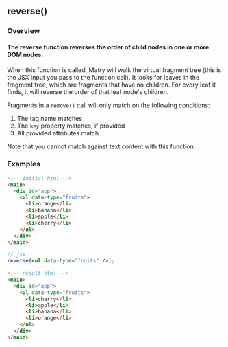 ## reverse()

### Overview

#### The reverse function reverses the order of child nodes in one or more DOM nodes.

When this function is called,
Matry will walk the virtual fragment tree (this is the JSX input you pass to the function call).
It looks for leaves in the fragment tree,
which are fragments that have no children.
For every leaf it finds, it will reverse the order of that leaf node's children.

Fragments in a `remove()` call will only match on the following conditions:

1. The tag name matches
2. The `key` property matches, if provided
3. All provided attributes match

Note that you cannot match against text content with this function.

### Examples

```html
<!-- initial html -->
<main>
  <div id="app">
    <ul data-type="fruits">
      <li>orange</li>
      <li>banana</li>
      <li>apple</li>
      <li>cherry</li>
    </ul>
  </div>
</main>
```

```jsx
// jsx
reverse(<ul data-type="fruits" />);
```

```html
<!-- result html -->
<main>
  <div id="app">
    <ul data-type="fruits">
      <li>cherry</li>
      <li>apple</li>
      <li>banana</li>
      <li>orange</li>
    </ul>
  </div>
</main>
```
